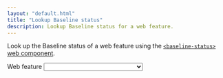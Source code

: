 ```yaml
---
layout: "default.html"
title: "Lookup Baseline status"
description: Lookup Baseline status for a web feature.
---
```


Look up the Baseline status of a web feature using the [`<baseline-status>` web component](https://github.com/web-platform-dx/baseline-status).

<div>
  <label for="feature-select">Web feature</label>
  <select name="feature" id="feature-select">
    <option value=""></option>
    {% for feature in featuresList %}
    <option value="{{ feature.key }}">{{ feature.name }} ({{ feature.key }})</option>
    {% endfor %}
  </select>
</div>

<div id="status-container">
</div>

<script src="https://cdn.jsdelivr.net/npm/baseline-status@1.0.4/baseline-status.min.js" type="module"></script>

<script>
  const select = document.getElementById('feature-select');
  const container = document.getElementById('status-container');

  select.addEventListener('change', (e) => {
    removeStatusElement();
    const newKey = e.target.value;
    if (newKey) {
      addStatusElement(newKey);
    }
  });

  function removeStatusElement() {
    const elems = container.getElementsByTagName('baseline-status');
    for (const elem of elems) {
      elem.remove();
    }
  }

  function addStatusElement(featureId) {
    const elem = document.createElement('baseline-status');
    elem.setAttribute('featureId', featureId);
    container.appendChild(elem);
  }
</script>
